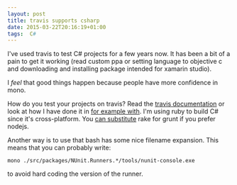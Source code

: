 ```yaml
---
layout: post
title: travis supports csharp
date: 2015-03-22T20:16:19+01:00
tags:  C#
---
```


I've used travis to test  C# projects for a few years now. It has been a bit of a pain to get it working (read custom ppa or setting language to objective c and downloading and installing package intended for xamarin studio).

I _feel_ that good things happen because people have more confidence in mono.

How do you test your projects on travis? Read the [travis documentation](http://docs.travis-ci.com/user/languages/csharp/) or look at how I have done it in [for example with](https://github.com/wallymathieu/with/blob/master/.travis.yml). I'm using ruby to build  C# since it's cross-platform. You [can substitute](https://github.com/csainty/Veil/blob/master/Build/gruntfile.js) rake for grunt if you prefer nodejs.

Another way is to use that bash has some nice filename expansion. This means that you can probably write:

    mono ./src/packages/NUnit.Runners.*/tools/nunit-console.exe

to avoid hard coding the version of the runner.
